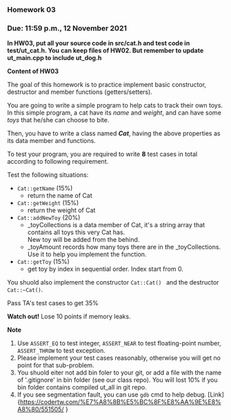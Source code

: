 ### Homework 03

### Due: 11:59 p.m., 12 November 2021

**In HW03, put all your source code in src/cat.h and test code in test/ut_cat.h. You can keep files of HW02. But remember to update ut_main.cpp to include ut_dog.h**

**Content of HW03**

The goal of this homework is to practice implement basic constructor, destructor and member functions  (getters/setters).

You are going to write a simple program to help cats to track their own toys. In this simple program, a cat have its *name* and *weight*, and can have some *toys* that he/she can choose to bite.

Then, you have to write a class named ***Cat***, having the above properties as its data member and functions.

To test your program, you are required to write **8** test cases in total according to following requirement.

Test the following situations:

- `Cat::getName` (15%)
  - return the name of Cat
- `Cat::getWeight` (15%)
  - return the weight of Cat
- `Cat::addNewToy` (20%)
  - _toyCollections is a data member of Cat, it's a string array that contains all toys this very Cat has. \
  New toy will be added from the behind.
  - _toyAmount records how many toys there are in the _toyCollections. Use it to help you implement the function.
- `Cat::getToy` (15%)
  - get toy by index in sequential order. Index start from 0.

You shuold also implement the constructor `Cat::Cat() ` and the destructor `Cat::~Cat()`.

Pass TA's test cases to get 35%

**Watch out!** Lose 10 points if memory leaks.

**Note**
1. Use `ASSERT_EQ` to test integer, `ASSERT_NEAR` to test floating-point number, `ASSERT_THROW` to test exception.
2. Please implement your test cases reasonably, otherwise you will get no point for that sub-problem.
3. You shuold eiter not add bin foler to your git, or add a file with the name of '.gitignore' in bin folder (see our class repo). You will lost 10% if you bin folder contains compiled ut_all in git repo.
4. If you see segmentation fault, you can use `gdb` cmd to help debug. [Link]{https://codertw.com/%E7%A8%8B%E5%BC%8F%E8%AA%9E%E8%A8%80/551505/
}